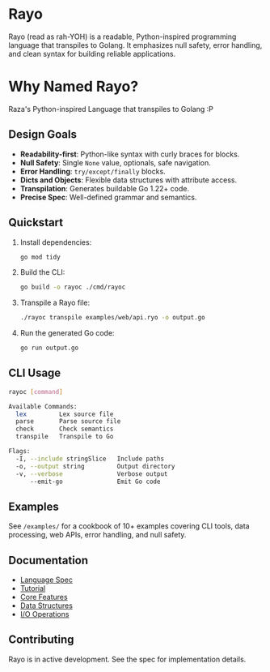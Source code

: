 # Rayo

Rayo (read as rah-YOH) is a readable, Python-inspired programming language that transpiles to Golang. It emphasizes null safety, error handling, and clean syntax for building reliable applications.

# Why Named Rayo?

Raza's Python-inspired Language that transpiles to Golang :P

## Design Goals

- **Readability-first**: Python-like syntax with curly braces for blocks.
- **Null Safety**: Single `None` value, optionals, safe navigation.
- **Error Handling**: `try/except/finally` blocks.
- **Dicts and Objects**: Flexible data structures with attribute access.
- **Transpilation**: Generates buildable Go 1.22+ code.
- **Precise Spec**: Well-defined grammar and semantics.

## Quickstart

1. Install dependencies:
   ```sh
   go mod tidy
   ```

2. Build the CLI:
   ```sh
   go build -o rayoc ./cmd/rayoc
   ```

3. Transpile a Rayo file:
   ```sh
   ./rayoc transpile examples/web/api.ryo -o output.go
   ```

4. Run the generated Go code:
   ```sh
   go run output.go
   ```

## CLI Usage

```sh
rayoc [command]

Available Commands:
  lex         Lex source file
  parse       Parse source file
  check       Check semantics
  transpile   Transpile to Go

Flags:
  -I, --include stringSlice   Include paths
  -o, --output string         Output directory
  -v, --verbose               Verbose output
      --emit-go               Emit Go code
```

## Examples

See `/examples/` for a cookbook of 10+ examples covering CLI tools, data processing, web APIs, error handling, and null safety.

## Documentation

- [Language Spec](/docs/spec.md)
- [Tutorial](/docs/tutorial.md)
- [Core Features](/docs/core.md)
- [Data Structures](/docs/data.md)
- [I/O Operations](/docs/io.md)

## Contributing

Rayo is in active development. See the spec for implementation details.
